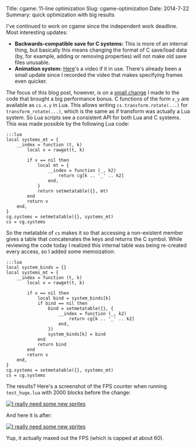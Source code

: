 Title: cgame: 11-line optimization
Slug: cgame-optimization
Date: 2014-7-22
Summary: quick optimization with big results

I've continued to work on cgame since the independent work
deadline. Most interesting updates:

- **Backwards-compatible save for C systems:** This is more of an
  internal thing, but basically this means changing the format of C
  save/load data (by, for example, adding or removing properties) will
  not make old save files unusable.
- **Animation system:**
  [Here](https://www.youtube.com/watch?v=I0JinqJV114)'s a video if it
  in use. There's already been a small update since I recorded the
  video that makes specifying frames even quicker.

The focus of this blog post, however, is on a [small change](https://github.com/nikki93/cgame/commit/d2e0d17e344c02443c6139e0787490e1c2cf24d9)
I made to the code that brought a big performance bonus. C functions
of the form `x_y` are available as `cs.x.y` in Lua. This allows
writing `cs.transform.rotate(...)` for `transform_rotate(...)`, which
is the same as if transform was actually a Lua system. So Lua scripts
see a consistent API for both Lua and C systems. This was made
possible by the following Lua code:

    :::lua
    local systems_mt = {
        __index = function (t, k)
            local v = rawget(t, k)

            if v == nil then
                local mt = {
                    __index = function (_, k2)
                        return cg[k .. '_' .. k2]
                    end,
                }
                return setmetatable({}, mt)
            end
            return v
        end,
    }
    cg.systems = setmetatable({}, systems_mt)
    cs = cg.systems

So the metatable of `cs` makes it so that accessing a non-existent
member gives a table that concatenates the keys and returns the C
symbol. While reviewing the code today I realized this internal table
was being re-created every access, so I added some memoization:

    :::lua
    local system_binds = {}
    local systems_mt = {
        __index = function (t, k)
            local v = rawget(t, k)

            if v == nil then
                local bind = system_binds[k]
                if bind == nil then
                    bind = setmetatable({}, {
                        __index = function (_, k2)
                            return cg[k .. '_' .. k2]
                        end,
                    })
                    system_binds[k] = bind
                end
                return bind
            end
            return v
        end,
    }
    cg.systems = setmetatable({}, systems_mt)
    cs = cg.systems

The results? Here's a screenshot of the FPS counter when running
`test_huge.lua` with 2000 blocks before the change:

<a href="{filename}/images/cgame-optimization-before.png">
    <img class="screenshot" src="{filename}/images/cgame-optimization-before.png"
        alt="I really need some new sprites" />
</a>

And here it is after:

<a href="{filename}/images/cgame-optimization-after.png">
    <img class="screenshot" src="{filename}/images/cgame-optimization-after.png"
        alt="I really need some new sprites" />
</a>

Yup, it actually maxed out the FPS (which is capped at about 60).
